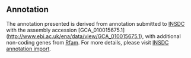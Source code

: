 
Annotation
----------

The annotation presented is derived from annotation submitted to
[INSDC](http://www.insdc.org) with the assembly accession [GCA\_010015675.1]
(http://www.ebi.ac.uk/ena/data/view/GCA_010015675.1),
with additional non-coding genes from
[Rfam](http://rfam.xfam.org/). For more details, please visit [INSDC
annotation import](http://ensemblgenomes.org/info/data/insdc_annotation).
